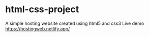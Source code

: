 # html-css-project
A simple hosting website created using html5 and css3
Live demo https://hostingweb.netlify.app/
